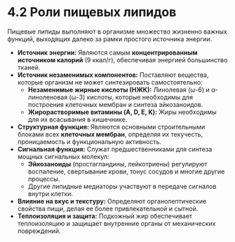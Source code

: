 # 4.2 Роли пищевых липидов

Пищевые липиды выполняют в организме множество жизненно важных функций, выходящих далеко за рамки простого источника энергии.

*   **Источник энергии:** Являются самым **концентрированным источником калорий** (9 ккал/г), обеспечивая энергией большинство тканей.
*   **Источник незаменимых компонентов:** Поставляют вещества, которые организм не может синтезировать самостоятельно:
    *   **Незаменимые жирные кислоты (НЖК):** Линолевая (ω-6) и α-линоленовая (ω-3) кислоты, которые необходимы для построения клеточных мембран и синтеза эйкозаноидов.
    *   **Жирорастворимые витамины (A, D, E, K):** Жиры необходимы для их всасывания в кишечнике.
*   **Структурная функция:** Являются основными строительными блоками всех **клеточных мембран**, определяя их текучесть, проницаемость и функциональную активность.
*   **Сигнальная функция:** Служат предшественниками для синтеза мощных сигнальных молекул:
    *   **Эйкозаноиды** (простагландины, лейкотриены) регулируют воспаление, свертывание крови, тонус сосудов и многие другие процессы.
    *   Другие липидные медиаторы участвуют в передаче сигналов внутри клетки.
*   **Влияние на вкус и текстуру:** Определяют органолептические свойства пищи, делая ее более привлекательной и сытной.
*   **Теплоизоляция и защита:** Подкожный жир обеспечивает теплоизоляцию и защищает внутренние органы от механических повреждений.
